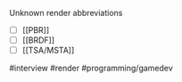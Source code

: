 Unknown render abbreviations 
 - [ ] [[PBR]]
 - [ ] [[BRDF]]
 - [ ] [[TSA/MSTA]]

#interview #render #programming/gamedev 